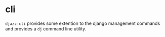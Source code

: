 # cli
`djazz-cli` provides some extention to the django management commands and provides a `dj` command line utility.

